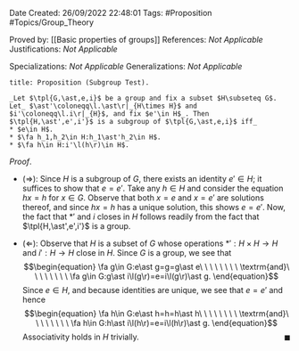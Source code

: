 <div class="topSpace"></div>

Date Created: 26/09/2022 22:48:01
Tags: #Proposition #Topics/Group_Theory

Proved by: [[Basic properties of groups]]
References: _Not Applicable_
Justifications: _Not Applicable_

Specializations: _Not Applicable_
Generalizations: _Not Applicable_

``` ad-Proposition
title: Proposition (Subgroup Test).

_Let $\tpl{G,\ast,e,i}$ be a group and fix a subset $H\subseteq G$. Let_ $\ast'\coloneqq\l.\ast\r|_{H\times H}$ and $i'\coloneqq\l.i\r|_{H}$, and fix $e'\in H$_. Then $\tpl{H,\ast',e',i'}$ is a subgroup of $\tpl{G,\ast,e,i}$ iff_
* $e\in H$.
* $\fa h_1,h_2\in H:h_1\ast'h_2\in H$.
* $\fa h\in H:i'\l(h\r)\in H$.

```

_Proof_. 
* ($\Rightarrow$): Since $H$ is a subgroup of $G$, there exists an identity $e'\in H$; it suffices to show that $e=e'$. Take any $h\in H$ and consider the equation $hx=h$ for $x\in G$. Observe that both $x=e$ and $x=e'$ are solutions thereof, and since $hx=h$ has a unique solution, this shows $e=e'$. Now, the fact that $\ast'$ and $i$ closes in $H$ follows readily from the fact that $\tpl{H,\ast',e',i'}$ is a group.

* ($\Leftarrow$): Observe that $H$ is a subset of $G$ whose operations $\ast':H\times H\to H$ and $i':H\to H$ close in $H$. Since $G$ is a group, we see that
$$\begin{equation}
    \fa g\in G:e\ast g=g=g\ast e\ \ \ \ \ \ \ \ \textrm{and}\ \ \ \ \ \ \ \ \fa g\in G:g\ast i\l(g\r)=e=i\l(g\r)\ast g.
\end{equation}$$
Since $e\in H$, and because identities are unique, we see that $e=e'$ and hence
$$\begin{equation}
    \fa h\in G:e\ast h=h=h\ast h\ \ \ \ \ \ \ \ \textrm{and}\ \ \ \ \ \ \ \ \fa h\in G:h\ast i\l(h\r)=e=i\l(h\r)\ast g.
\end{equation}$$
Associativity holds in $H$ trivially.<span style="float:right;">$\blacksquare$</span>
